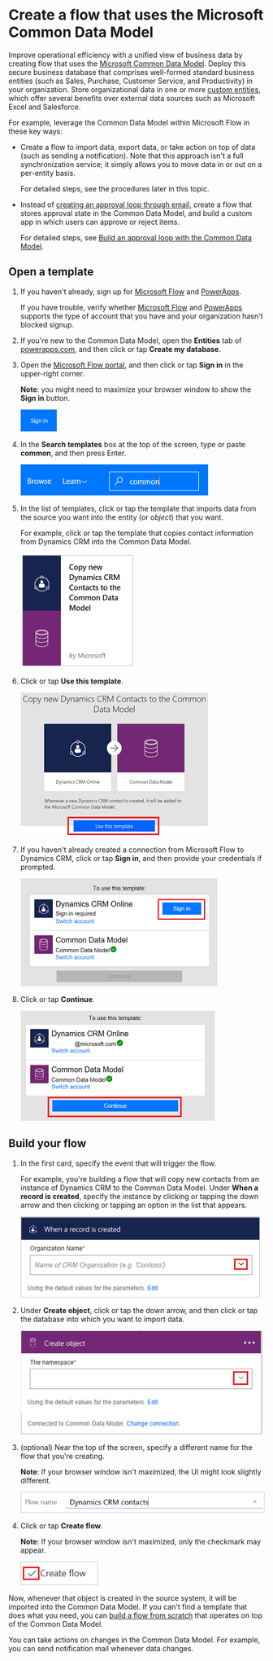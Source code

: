 <properties
    pageTitle="Microsoft Common Data Model| Microsoft Flow"
    description="Create a flow to import data, export data, or build approvals with the Microsoft Common Data Model."
    services=""
    suite="flow"
    documentationCenter="na"
    authors="stepsic-microsoft-com"
    manager="erikre"
    editor=""
    tags=""/>

<tags
   ms.service="flow"
   ms.devlang="na"
   ms.topic="article"
   ms.tgt_pltfrm="na"
   ms.workload="na"
   ms.date="08/05/2016"
   ms.author="stepsic"/>

# Create a flow that uses the Microsoft Common Data Model #
Improve operational efficiency with a unified view of business data by creating flow that uses the [Microsoft Common Data Model](https://powerapps.microsoft.com/tutorials/data-platform-intro/). Deploy this secure business database that comprises well-formed standard business entities (such as Sales, Purchase, Customer Service, and Productivity) in your organization. Store organizational data in one or more [custom entities](https://powerapps.microsoft.com/tutorials/data-platform-create-entity/), which offer several benefits over external data sources such as Microsoft Excel and Salesforce.

For example, leverage the Common Data Model within Microsoft Flow in these key ways:

- Create a flow to import data, export data, or take action on top of data (such as sending a notification). Note that this approach isn't a full synchronization service; it simply allows you to move data in or out on a per-entity basis.

	For detailed steps, see the procedures later in this topic.

- Instead of [creating an approval loop through email](wait-for-approvals.md), create a flow that stores approval state in the Common Data Model, and build a custom app in which users can approve or reject items.

	For detailed steps, see [Build an approval loop with the Common Data Model](common-data-model-approve.md).

## Open a template ##
1. If you haven't already, sign up for [Microsoft Flow](https://flow.microsoft.com) and [PowerApps](https://web.powerapps.com).

	If you have trouble, verify whether [Microsoft Flow](sign-up-sign-in.md) and [PowerApps](signup-for-powerapps.md) supports the type of account that you have and your organization hasn't blocked signup.

1. If you're new to the Common Data Model, open the **Entities** tab of [powerapps.com](https://web.powerapps.com/#/entities), and then click or tap **Create my database**.

1. Open the [Microsoft Flow portal](https://flow.microsoft.com), and then click or tap **Sign in** in the upper-right corner.

	**Note**: you might need to maximize your browser window to show the **Sign in** button.

	![Sign in](./media/common-data-model-intro/signin-flow.png)

1. In the **Search templates** box at the top of the screen, type or paste **common**, and then press Enter.

	![Search for templates](./media/common-data-model-intro/template-search.png)

1. In the list of templates, click or tap the template that imports data from the source you want into the entity (or *object*) that you want.

	For example, click or tap the template that copies contact information from Dynamics CRM into the Common Data Model.

	![Choose a template](./media/common-data-model-intro/choose-template.png)

1. Click or tap **Use this template**.

	![Use template](./media/common-data-model-intro/use-template.png)

1. If you haven't already created a connection from Microsoft Flow to Dynamics CRM, click or tap **Sign in**, and then provide your credentials if prompted.

	![Sign in to Dynamics CRM](./media/common-data-model-intro/dynamics-signin.png)

1. Click or tap **Continue**.

	![Confirm accounts](./media/common-data-model-intro/confirm-accounts.png)

## Build your flow ##

1. In the first card, specify the event that will trigger the flow.

	For example, you're building a flow that will copy new contacts from an instance of Dynamics CRM to the Common Data Model. Under **When a record is created**, specify the instance by clicking or tapping the down arrow and then clicking or tapping an option in the list that appears.

	![Specify instance of Dynamics CRM](./media/common-data-model-intro/specify-instance.png)

1. Under **Create object**, click or tap the down arrow, and then click or tap the database into which you want to import data.

	![Specify database](./media/common-data-model-intro/specify-database.png)

1. (optional) Near the top of the screen, specify a different name for the flow that you're creating.

	**Note**: If your browser window isn't maximized, the UI might look slightly different.

	![Name flow](./media/common-data-model-intro/name-flow.png)

1. Click or tap **Create flow**.

	**Note**: If your browser window isn't maximized, only the checkmark may appear.

	![Create flow](./media/common-data-model-intro/create-flow.png)

Now, whenever that object is created in the source system, it will be imported into the Common Data Model. If you can't find a template that does what you need, you can [build a flow from scratch](get-started-logic-flow.md) that operates on top of the Common Data Model.

You can take actions on changes in the Common Data Model. For example, you can send notification mail whenever data changes.
